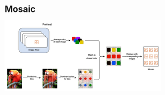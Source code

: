 # Mosaic

<p align="center"><img src="https://github.com/Boris-Em/Mosaic/blob/master/Assets/Diagram/Mosaic_Diagram.jpg"/></p>	
